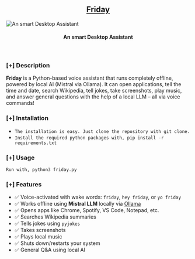 <h2 align="center"><u>Friday</u></h2>

![An smart Desktop Assistant](images/banner.png)
<h4 align="center"> An smart Desktop Assistant </h4>

<p align="center">
<br>
</p>

### [+] Description
**Friday** is a Python-based voice assistant that runs completely offline, powered by local AI (Mistral via Ollama). It can open applications, tell the time and date, search Wikipedia, tell jokes, take screenshots, play music, and answer general questions with the help of a local LLM – all via voice commands!

### [+] Installation
 - `The installation is easy. Just clone the repository with git clone.`
 - `Install the required python packages with, pip install -r requirements.txt`

### [+] Usage
`Run with, python3 friday.py`

### [+] Features
 - ✅ Voice-activated with wake words: `friday`, `hey friday`, or `yo friday` 
 - ✅ Works offline using **Mistral LLM** locally via [Ollama](https://ollama.com/) 
 - ✅ Opens apps like Chrome, Spotify, VS Code, Notepad, etc.
 - ✅ Searches Wikipedia summaries
 - ✅ Tells jokes using `pyjokes`
 - ✅ Takes screenshots
 - ✅ Plays local music
 - ✅ Shuts down/restarts your system
 - ✅ General Q&A using local AI

